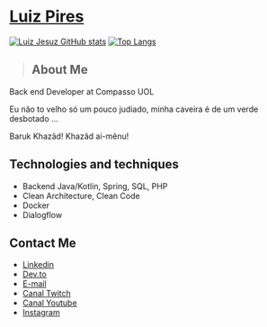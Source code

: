 # <a href="https://www.linkedin.com/in/luiz-pires/">Luiz Pires</a>
[![Luiz Jesuz GitHub stats](https://github-readme-stats.vercel.app/api?username=LuizPiresS)](https://github.com/LuizPiresS)
[![Top Langs](https://github-readme-stats.vercel.app/api/top-langs/?username=LuizPiresS&layout=compact&show_icons=true&theme=gruvbox)](https://github.com/LuizPiresS)
> ## About Me

Back end Developer at Compasso UOL

Eu não to velho só um pouco judiado, minha caveira é de um verde desbotado ...

Baruk Khazâd! Khazâd ai-mênu!

## Technologies and techniques

- Backend Java/Kotlin, Spring, SQL, PHP
- Clean Architecture, Clean Code
- Docker
- Dialogflow

## Contact Me

- <a href="https://www.linkedin.com/in/luiz-pires/">Linkedin</a>
- <a href="https://dev.to/luizpiress">Dev.to</a>
- <a href="mailto:luizjesuz.p@gmail.com">E-mail</a>
- <a href="https://www.twitch.tv/ranzinzadev">Canal Twitch</a>
- <a href="https://www.youtube.com/channel/UCYpnvw92nOfXDz0MftuNJOg">Canal Youtube</a>
- <a href="https://www.instagram.com/dev_ranzinza/">Instagram</a>
</div>
